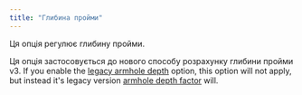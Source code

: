```yaml
---
title: "Глибина пройми"
---
```


Ця опція регулює глибину пройми.

Ця опція застосовується до нового способу розрахунку глибини пройми v3. If you enable the [legacy armhole depth](/docs/designs/yuri/options/legacyarmholedepth) option, this option will not apply, but instead it's legacy version [armhole depth factor](/docs/designs/yuri/options/armholedepthfactor) will.

